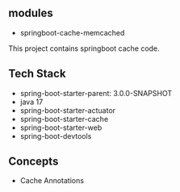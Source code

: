 ## modules
- springboot-cache-memcached

This project contains springboot cache code.

## Tech Stack
- spring-boot-starter-parent: 3.0.0-SNAPSHOT
- java 17
- spring-boot-starter-actuator
- spring-boot-starter-cache
- spring-boot-starter-web
- spring-boot-devtools

## Concepts
- Cache Annotations
